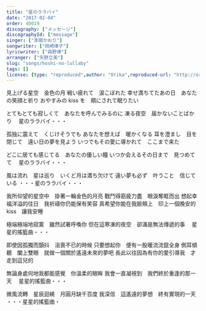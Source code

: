 ```yaml
---
title: "星のララバイ"
date: "2017-02-04"
order: 40019
discography: ["メッセージ"]
discographyId: ["message"]
singer: ["本間かおり"]
songwriter: ["岡崎律子"]
lyricwriter: ["森野律"]
arranger: ["矢野立美"]
slug: "songs/hoshi-no-lullaby"
tags: []
license: {type: "reproduced",author: "Orika",reproduced-url: "http://orikamushi.myweb.hinet.net",reproduced-website: "織歌蟲"}
---
```


見上げる星空　金色の月 
戦い疲れて　涙こぼれた 
幸せ満ちてたあの日　あなたの笑顔と祈り 
おやすみの kiss を　頬にされて眠りたい

とてもとても寂しくて　あなたを呼んでみるのに 
凍る夜空　届かないことばかり　
星のララバイ・・・ 

孤独に震えて　くじけそうでも 
あなたを想えば　暖かくなる 
耳を澄まし　目を閉じて　遠い日の夢を見よう 
いつでもその愛に導かれて　ここまで来た 

どこに居ても感じてる　あなたの優しい瞳 
いつか会えるその日まで　見つめてて　
星のララバイ・・・ 

風は流れ　星は巡り　いくど月は満ち欠けて 
遠い夢も必ず　叶うこと　信じている 
・・・星のララバイ・・・

我所仰望的星空中　掛著一輪金色的月亮
戰鬥得筋疲力盡　眼淚奪眶而出
想起幸福洋溢的往日　我祈禱你仍能保有笑容
真希望你能在我臉頰上　印上一個晚安的 kiss　讓我安睡

極端極端地寂寞　雖然試著呼喚你
但在這寒凍的夜空　卻滿是無法傳遞的事　
星星的搖籃曲・・・ 

即使因孤獨而顫抖　沮喪不已的時候
只要想起你　便有一股暖流流竄全身
側耳傾聽　闔上雙眼　就做一個關於遙遠未來的夢吧
長此以往因為有你的愛引導我　才走到這兒的

無論身處何地我都能感覺　你溫柔的眼眸
我會一直凝視到　我們終於重逢的那一天　
星星的搖籃曲・・・ 

微風流轉　星辰迴繞　月圓月缺千百度
我深信　這遙遠的夢想　終有實現的一天
・・・星星的搖籃曲・
